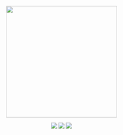 <p align="center">  
  <img src="https://media.tenor.com/nvnSDDZKbF8AAAAM/gatekid3-pokemon.gif" height=300 length=300>
</p>
<p align="center">
  <a href="https://github.com/SoldatXwing"><img src="https://img.shields.io/badge/c%23-%23239120.svg?style=for-the-badge&logo=csharp&logoColor=white"></a>
  <a href="https://github.com/SoldatXwing"><img src="https://img.shields.io/badge/blazor-%235C2D91.svg?style=for-the-badge&logo=blazor&logoColor=white"></a>
  <a href="https://github.com/SoldatXwing"><img src="https://img.shields.io/badge/.NET-5C2D91?style=for-the-badge&logo=.net&logoColor=white"></a>
  <!-- Why ya watchin my Readme <]:| -->
</p>
